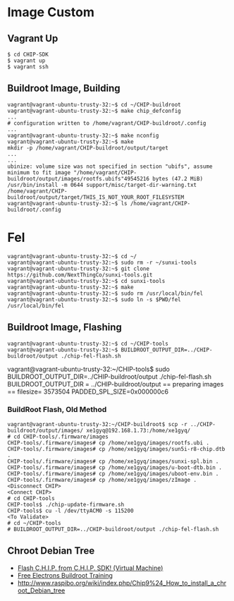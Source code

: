 Image Custom
==

## Vagrant Up

    $ cd CHIP-SDK
    $ vagrant up
    $ vagrant ssh

## Buildroot Image, Building

    vagrant@vagrant-ubuntu-trusty-32:~$ cd ~/CHIP-buildroot
    vagrant@vagrant-ubuntu-trusty-32:~$ make chip_defconfig
    ...
    # configuration written to /home/vagrant/CHIP-buildroot/.config
    ...
    vagrant@vagrant-ubuntu-trusty-32:~$ make nconfig
    vagrant@vagrant-ubuntu-trusty-32:~$ make
    mkdir -p /home/vagrant/CHIP-buildroot/output/target
    ...
    ...
    ubinize: volume size was not specified in section "ubifs", assume minimum to fit image "/home/vagrant/CHIP-buildroot/output/images/rootfs.ubifs"49545216 bytes (47.2 MiB)
    /usr/bin/install -m 0644 support/misc/target-dir-warning.txt /home/vagrant/CHIP-buildroot/output/target/THIS_IS_NOT_YOUR_ROOT_FILESYSTEM
    vagrant@vagrant-ubuntu-trusty-32:~$ ls /home/vagrant/CHIP-buildroot/.config

# Fel

    vagrant@vagrant-ubuntu-trusty-32:~$ cd ~/
    vagrant@vagrant-ubuntu-trusty-32:~$ sudo rm -r ~/sunxi-tools
    vagrant@vagrant-ubuntu-trusty-32:~$ git clone https://github.com/NextThingCo/sunxi-tools.git
    vagrant@vagrant-ubuntu-trusty-32:~$ cd sunxi-tools
    vagrant@vagrant-ubuntu-trusty-32:~$ make
    vagrant@vagrant-ubuntu-trusty-32:~$ sudo rm /usr/local/bin/fel
    vagrant@vagrant-ubuntu-trusty-32:~$ sudo ln -s $PWD/fel /usr/local/bin/fel


## Buildroot Image, Flashing

    vagrant@vagrant-ubuntu-trusty-32:~$ cd ~/CHIP-tools
    vagrant@vagrant-ubuntu-trusty-32:~$ BUILDROOT_OUTPUT_DIR=../CHIP-buildroot/output ./chip-fel-flash.sh

vagrant@vagrant-ubuntu-trusty-32:~/CHIP-tools$ sudo BUILDROOT_OUTPUT_DIR=../CHIP-buildroot/output ./chip-fel-flash.sh
BUILDROOT_OUTPUT_DIR = ../CHIP-buildroot/output
== preparing images ==
filesize= 3573504
PADDED_SPL_SIZE=0x000000c6


### BuildRoot Flash, Old Method

    vagrant@vagrant-ubuntu-trusty-32:~/CHIP-buildroot$ scp -r ../CHIP-buildroot/output/images/ xe1gyq@192.168.1.73:/home/xe1gyq/
    # cd CHIP-tools/.firmware/images
    CHIP-tools/.firmware/images# cp /home/xe1gyq/images/rootfs.ubi .
    CHIP-tools/.firmware/images# cp /home/xe1gyq/images/sun5i-r8-chip.dtb .
    CHIP-tools/.firmware/images# cp /home/xe1gyq/images/sunxi-spl.bin .
    CHIP-tools/.firmware/images# cp /home/xe1gyq/images/u-boot-dtb.bin .
    CHIP-tools/.firmware/images# cp /home/xe1gyq/images/uboot-env.bin .
    CHIP-tools/.firmware/images# cp /home/xe1gyq/images/zImage .
    <Disconnect CHIP>
    <Connect CHIP>
    # cd CHIP-tools
    CHIP-tools$ ./chip-update-firmware.sh
    CHIP-tools$ cu -l /dev/ttyACM0 -s 115200
    <To Validate>
    # cd ~/CHIP-tools
    # BUILDROOT_OUTPUT_DIR=../CHIP-buildroot/output ./chip-fel-flash.sh


## Chroot Debian Tree

- [Flash C.H.I.P. from C.H.I.P. SDK! (Virtual Machine) ](https://nextthingco.zendesk.com/hc/en-us/articles/210864097-Flash-C-H-I-P-from-C-H-I-P-SDK-Virtual-Machine-)
- [Free Electrons Buildroot Training ](http://free-electrons.com/doc/training/buildroot/buildroot-slides.pdf)
- http://www.raspibo.org/wiki/index.php/Chip9%24_How_to_install_a_chroot_Debian_tree
